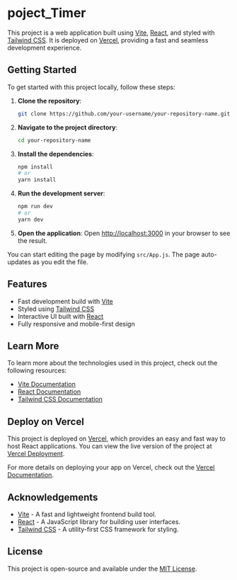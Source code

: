 # poject_Timer

This project is a web application built using [Vite](https://vitejs.dev/), [React](https://reactjs.org/), and styled with [Tailwind CSS](https://tailwindcss.com/). It is deployed on [Vercel](https://vercel.com/), providing a fast and seamless development experience.

## Getting Started

To get started with this project locally, follow these steps:

1. **Clone the repository**:
    ```bash
    git clone https://github.com/your-username/your-repository-name.git
    ```

2. **Navigate to the project directory**:
    ```bash
    cd your-repository-name
    ```

3. **Install the dependencies**:
    ```bash
    npm install
    # or
    yarn install
    ```

4. **Run the development server**:
    ```bash
    npm run dev
    # or
    yarn dev
    ```

5. **Open the application**:
    Open [http://localhost:3000](http://localhost:3000) in your browser to see the result.

You can start editing the page by modifying `src/App.js`. The page auto-updates as you edit the file.

## Features

- Fast development build with [Vite](https://vitejs.dev/)
- Styled using [Tailwind CSS](https://tailwindcss.com/)
- Interactive UI built with [React](https://reactjs.org/)
- Fully responsive and mobile-first design

## Learn More

To learn more about the technologies used in this project, check out the following resources:

- [Vite Documentation](https://vitejs.dev/)
- [React Documentation](https://reactjs.org/docs)
- [Tailwind CSS Documentation](https://tailwindcss.com/docs)

## Deploy on Vercel

This project is deployed on [Vercel](https://vercel.com/), which provides an easy and fast way to host React applications. You can view the live version of the project at [Vercel Deployment](https://your-vercel-link.vercel.app).

For more details on deploying your app on Vercel, check out the [Vercel Documentation](https://vercel.com/docs).

## Acknowledgements

- [Vite](https://vitejs.dev/) - A fast and lightweight frontend build tool.
- [React](https://reactjs.org/) - A JavaScript library for building user interfaces.
- [Tailwind CSS](https://tailwindcss.com/) - A utility-first CSS framework for styling.

## License

This project is open-source and available under the [MIT License](LICENSE).

